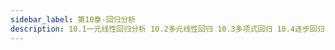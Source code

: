 ```yaml
---
sidebar_label: 第10章-回归分析
description: 10.1一元线性回归分析 10.2多元线性回归 10.3多项式回归 10.4逐步回归 10.5广义线性回归模型
---
```

